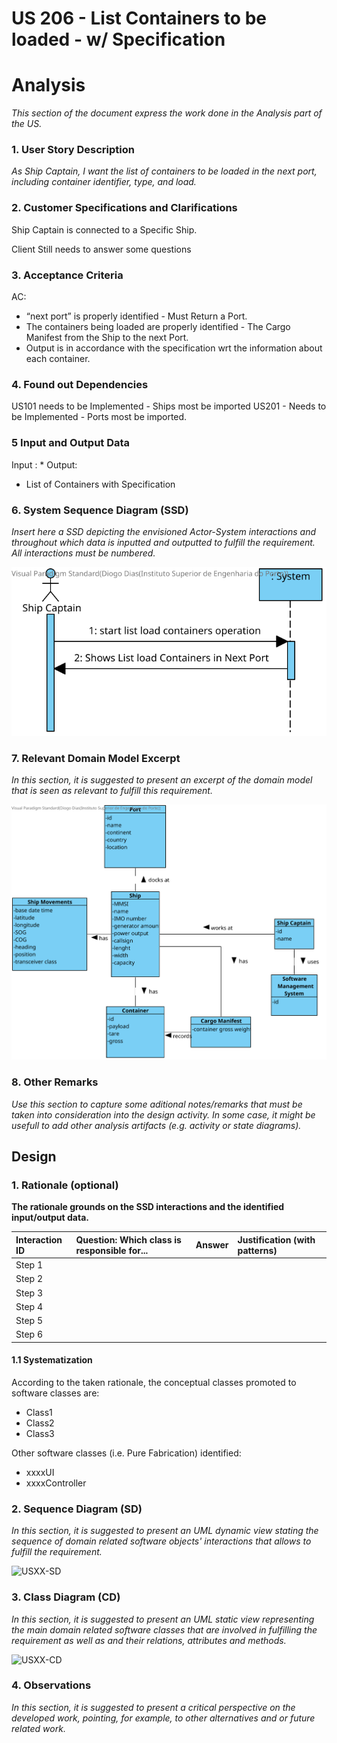 # US 206 - List Containers to be loaded - w/ Specification

# Analysis

*This section of the document express the work done in the Analysis part of the US.*

### 1. User Story Description

*As Ship Captain, I want the list of containers to be loaded in the next port,
including container identifier, type, and load.*

### 2. Customer Specifications and Clarifications 

Ship Captain is connected to a Specific Ship. 

Client Still needs to answer some questions


### 3. Acceptance Criteria

AC:
* “next port” is properly identified - Must Return a Port.
* The containers being loaded are properly identified - The Cargo Manifest from the Ship to the next Port.
* Output is in accordance with the specification wrt the information about each container. 


### 4. Found out Dependencies

US101 needs to be Implemented - Ships most be imported
US201 - Needs to be Implemented - Ports most be imported.


### 5 Input and Output Data

Input :
*
Output:
* List of Containers with Specification

### 6. System Sequence Diagram (SSD)

*Insert here a SSD depicting the envisioned Actor-System interactions and throughout which data is inputted and outputted to fulfill the requirement. All interactions must be numbered.*

![US206-SSD](US206-SSD.svg)


### 7. Relevant Domain Model Excerpt 
*In this section, it is suggested to present an excerpt of the domain model that is seen as relevant to fulfill this requirement.* 

![US206-MD](US206-MD.svg)

### 8. Other Remarks

*Use this section to capture some aditional notes/remarks that must be taken into consideration into the design activity. In some case, it might be usefull to add other analysis artifacts (e.g. activity or state diagrams).* 



## Design 

### 1. Rationale (optional)

**The rationale grounds on the SSD interactions and the identified input/output data.**

| Interaction ID | Question: Which class is responsible for... | Answer  | Justification (with patterns)  |
|:-------------  |:--------------------- |:------------|:---------------------------- |
| Step 1  		 |							 |             |                              |
| Step 2  		 |							 |             |                              |
| Step 3  		 |							 |             |                              |
| Step 4  		 |							 |             |                              |
| Step 5  		 |							 |             |                              |
| Step 6  		 |							 |             |                              |              

#### 1.1 Systematization 

According to the taken rationale, the conceptual classes promoted to software classes are: 

 * Class1
 * Class2
 * Class3

Other software classes (i.e. Pure Fabrication) identified: 
 * xxxxUI  
 * xxxxController

### 2. Sequence Diagram (SD)

*In this section, it is suggested to present an UML dynamic view stating the sequence of domain related software objects' interactions that allows to fulfill the requirement.* 

![USXX-SD](USXX-SD.svg)

### 3. Class Diagram (CD)

*In this section, it is suggested to present an UML static view representing the main domain related software classes that are involved in fulfilling the requirement as well as and their relations, attributes and methods.*

![USXX-CD](USXX-CD.svg)

### 4. Observations

*In this section, it is suggested to present a critical perspective on the developed work, pointing, for example, to other alternatives and or future related work.*





